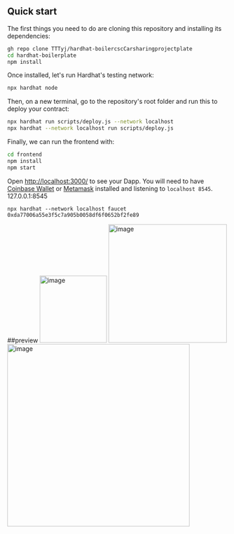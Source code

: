 
## Quick start

The first things you need to do are cloning this repository and installing its
dependencies:

```sh
gh repo clone TTTyj/hardhat-boilercscCarsharingprojectplate
cd hardhat-boilerplate
npm install
```

Once installed, let's run Hardhat's testing network:
```sh
npx hardhat node
```

Then, on a new terminal, go to the repository's root folder and run this to
deploy your contract:

```sh
npx hardhat run scripts/deploy.js --network localhost
npx hardhat --network localhost run scripts/deploy.js
```

Finally, we can run the frontend with:

```sh
cd frontend
npm install
npm start
```

Open [http://localhost:3000/](http://localhost:3000/) to see your Dapp. You will
need to have [Coinbase Wallet](https://www.coinbase.com/wallet) or [Metamask](https://metamask.io) installed and listening to
`localhost 8545`.
127.0.0.1:8545
```get token
npx hardhat --network localhost faucet 0xda77006a55e3f5c7a905b0058df6f0652bf2fe89
```

##preview
<img width="153" alt="image" src="https://github.com/user-attachments/assets/3b1c4fd0-856b-4446-aa5e-fb31d182d89f">
<img width="270" alt="image" src="https://github.com/user-attachments/assets/3e3eca24-b7ef-4e9c-ade1-f2411e4044e3">
<img width="416" alt="image" src="https://github.com/user-attachments/assets/47da85e4-c024-45fb-9af1-c17fae0080ae">


